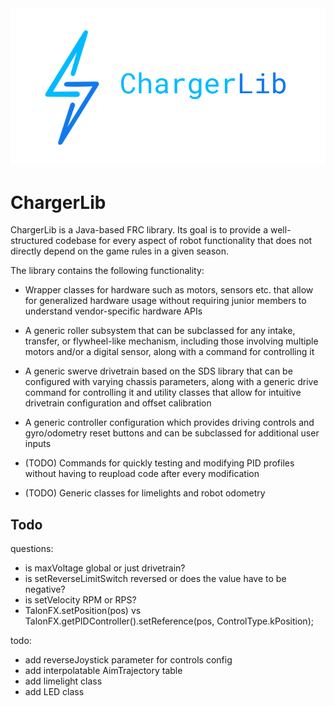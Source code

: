 
<img src="resources/logo.PNG" alt="Logo">

# ChargerLib

ChargerLib is a Java-based FRC library. Its goal is to provide a well-structured codebase for every aspect of robot functionality that does not directly depend on the game rules in a given season. 

The library contains the following functionality:

- Wrapper classes for hardware such as motors, sensors etc. that allow for generalized hardware usage without requiring junior members to understand vendor-specific hardware APIs

- A generic roller subsystem that can be subclassed for any intake, transfer, or flywheel-like mechanism, including those involving multiple motors and/or a digital sensor, along with a command for controlling it
  
- A generic swerve drivetrain based on the SDS library that can be configured with varying chassis parameters, along with a generic drive command for controlling it and utility classes that allow for intuitive drivetrain configuration and offset calibration

- A generic controller configuration which  provides driving controls and gyro/odometry reset buttons and can be subclassed for additional user inputs

- (TODO) Commands for quickly testing and modifying PID profiles without having to reupload code after every modification 

- (TODO) Generic classes for limelights and robot odometry

## Todo

questions:

- is maxVoltage global or just drivetrain?
- is setReverseLimitSwitch reversed or does the value have to be negative?
- is setVelocity RPM or RPS?
- TalonFX.setPosition(pos) vs TalonFX.getPIDController().setReference(pos, ControlType.kPosition);

todo:
- add reverseJoystick parameter for controls config
- add interpolatable AimTrajectory table
- add limelight class
- add LED class

